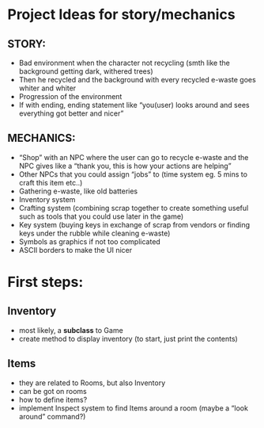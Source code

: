 # Project Ideas for story/mechanics

## STORY:
- Bad environment when the character not recycling (smth like the background getting dark, withered trees) 
- Then he recycled and the background with every recycled e-waste goes whiter and whiter
- Progression of the environment
- If with ending, ending statement like “you(user) looks around and sees everything got better and nicer”

## MECHANICS:
- “Shop” with an NPC where the user can go to recycle e-waste and the NPC gives like a “thank you, this is how your actions are helping”
- Other NPCs that you could assign “jobs” to (time system eg. 5 mins to craft this item etc..)        
- Gathering e-waste, like old batteries
- Inventory system
- Crafting system (combining scrap together to create something useful such as tools that you could use later in the game)
- Key system (buying keys in exchange of scrap from vendors or finding keys under the rubble while cleaning e-waste)
- Symbols as graphics if not too complicated
- ASCII borders to make the UI nicer

# First steps:
## Inventory
- most likely, a **subclass** to Game
- create method to display inventory (to start, just print the contents)

## Items
- they are related to Rooms, but also Inventory
- can be got on rooms
- how to define items?
- implement Inspect system to find Items around a room (maybe a “look around” command?)
